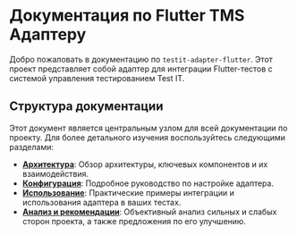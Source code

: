 # Документация по Flutter TMS Адаптеру

Добро пожаловать в документацию по `testit-adapter-flutter`. Этот проект представляет собой адаптер для интеграции Flutter-тестов с системой управления тестированием Test IT.

## Структура документации

Этот документ является центральным узлом для всей документации по проекту. Для более детального изучения воспользуйтесь следующими разделами:

- **[Архитектура](./docs/architecture.md)**: Обзор архитектуры, ключевых компонентов и их взаимодействия.
- **[Конфигурация](./docs/configuration.md)**: Подробное руководство по настройке адаптера.
- **[Использование](./docs/usage.md)**: Практические примеры интеграции и использования адаптера в ваших тестах.
- **[Анализ и рекомендации](./docs/analysis.md)**: Объективный анализ сильных и слабых сторон проекта, а также предложения по его улучшению. 